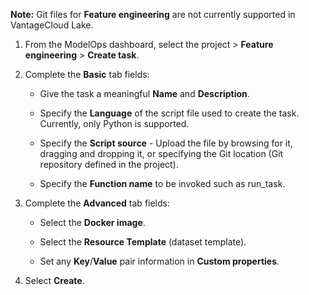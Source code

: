 **Note:** Git files for **Feature engineering** are not currently supported in VantageCloud Lake.

1.  From the ModelOps dashboard, select the project > **Feature engineering** > **Create task**.


1.  Complete the **Basic** tab fields:

    -   Give the task a meaningful **Name** and **Description**.


    -   Specify the **Language** of the script file used to create the task. Currently, only Python is supported.


    -   Specify the **Script source** - Upload the file by browsing for it, dragging and dropping it, or specifying the Git location (Git repository defined in the project).


    -   Specify the **Function name** to be invoked such as run_task.


1.  Complete the **Advanced** tab fields:

    -   Select the **Docker image**.


    -   Select the **Resource Template** (dataset template).


    -   Set any **Key**/**Value** pair information in **Custom properties**.


1.  Select **Create**.


